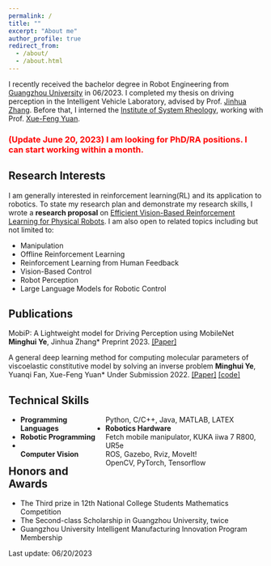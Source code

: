 ```yaml
---
permalink: /
title: ""
excerpt: "About me"
author_profile: true
redirect_from:
  - /about/
  - /about.html
---
```

  
<!-- ## About Me -->
I recently received the bachelor degree in Robot Engineering from [Guangzhou University](http://www.gzhu.edu.cn/) in 06/2023. I completed my thesis on driving perception in the Intelligent Vehicle Laboratory, advised by Prof. [Jinhua Zhang](http://jd.gzhu.edu.cn/info/1150/4235.htm). Before that, I interned the [Institute of System Rheology](http://isr.gzhu.edu.cn/), working with Prof. [Xue-Feng Yuan](http://isr.gzhu.edu.cn/info/1259/2240.htm).
### <span style="color:red">(Update June 20, 2023) I am looking for PhD/RA positions. I can start working within a month.</span>


## Research Interests
        
I am generally interested in reinforcement learning(RL) and its application to robotics. To state my research plan and demonstrate my research skills, I wrote a **research proposal** on [Efficient Vision-Based Reinforcement Learning for Physical Robots](https://yeminghui.github.io/assets/files/Research_Proposal_Minghui_Ye.pdf). I am also open to related topics including but not limited to: 
- Manipulation
- Offline Reinforcement Learning
- Reinforcement Learning from Human Feedback
- Vision-Based Control
- Robot Perception
- Large Language Models for Robotic Control


## Publications
MobiP: A Lightweight model for Driving Perception using MobileNet
**Minghui Ye**, Jinhua Zhang\*
Preprint 2023. [[Paper]](https://yeminghui.github.io/assets/files/MobiP_a_lightweight_model_for_driving_perception.pdf) 

A general deep learning method for computing molecular parameters of viscoelastic constitutive model by solving an inverse problem
**Minghui Ye**, Yuanqi Fan, Xue-Feng Yuan\*
Under Submission 2022. [[Paper]](https://yeminghui.github.io/assets/files/a_general_deep_learning_method_for_computing_molecular_parameters.pdf) [[code]](https://github.com/yeminghui/Inv_learning)


## Technical Skills

[//]: # (- **Programming Languages** Python, C, MATLAB, LATEX)

[//]: # (- **Robotics Hardware**     ABB IRB 1600, Arduino, Raspberry Pi)

[//]: # (- **Computer Vision**       OpenCV, PyTorch, Tensorflow)
<ul>
    <li> 
        <span style="float:left;width:35%;"> <strong>Programming Languages</strong></span> 
        <span style="float:right;width:65%;font-size: 14px;">Python, C/C++, Java, MATLAB, LATEX</span> 
    </li>
    <li> 
        <span style="float:left;width:35%;"> <strong>Robotics Hardware</strong></span> 
        <span style="float:right;width:65%;font-size: 14px;">Fetch mobile manipulator, KUKA iiwa 7 R800, UR5e</span>
    </li>
    <li> 
        <span style="float:left;width:35%;"><strong>Robotic Programming</strong></span>
        <span style="float:right;width:65%;font-size: 14px;">ROS, Gazebo, Rviz, MoveIt!</span>
    </li>
    <li>
        <span style="float:left;width:35%;"><strong>Computer Vision</strong></span>
        <span style="float:right;width:65%;font-size: 14px;">OpenCV, PyTorch, Tensorflow</span>
    </li>
</ul>


## Honors and Awards
- The Third prize in 12th National College Students Mathematics Competition
- The Second-class Scholarship in Guangzhou University, twice
- Guangzhou University Intelligent Manufacturing Innovation Program Membership 



Last update: 06/20/2023